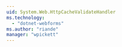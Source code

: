 ```yaml
---
uid: System.Web.HttpCacheValidateHandler
ms.technology: 
  - "dotnet-webforms"
ms.author: "riande"
manager: "wpickett"
---
```

